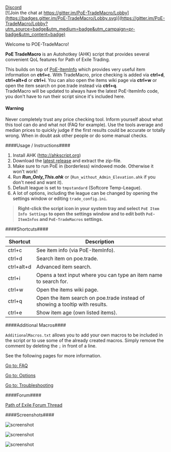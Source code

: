 [Discord](https://discord.gg/taKZqWw)   
[![Join the chat at https://gitter.im/PoE-TradeMacro/Lobby](https://badges.gitter.im/PoE-TradeMacro/Lobby.svg)](https://gitter.im/PoE-TradeMacro/Lobby?utm_source=badge&utm_medium=badge&utm_campaign=pr-badge&utm_content=badge)

Welcome to POE-TradeMacro!

**PoE TradeMacro** is an Autohotkey (AHK) script that provides several convenient QoL features for Path of Exile Trading.

This builds on top of [PoE-ItemInfo](https://github.com/aRTy42/POE-ItemInfo) which provides very useful item information on **ctrl+c**.
With TradeMacro, price checking is added via **ctrl+d**, **ctrl+alt+d** or **ctrl+i**. You can also open the items wiki page via **ctrl+w** or open the item search on poe.trade instead via **ctrl+q**.   
TradeMacro will be updated to always have the latest PoE-ItemInfo code, you don't have to run their script since it's included here.


#### Warning   

Never completely trust any price checking tool. Inform yourself about what this tool can do and what not (FAQ for example). Use the tools average and median prices to quickly judge if the first results could be accurate or totally wrong. When in doubt ask other people or do some manual checks.

####Usage / Instructions####

1. Install AHK (http://ahkscript.org)
2. Download the [latest release](https://github.com/POE-TradeMacro/POE-TradeMacro/releases/latest) and extract the zip-file. 
3. Make sure to run PoE in (borderless) windowed mode. Otherwise it won't work!
4. Run **_Run_Only_This.ahk_** or (`Run_without_Admin_Elevation.ahk` if you don't need and want it).
5. Default league is set to `tmpstandard` (Softcore Temp-League).
6. A lot of options, including the league can be changed by opening the settings window or editing `trade_config.ini`.   

> **Right-click the script icon in your system tray and select `PoE Item Info Settings` to open the settings window and to edit both `PoE-ItemInfos` and `PoE-TradeMacros` settings.**


####Shortcuts####


|Shortcut|Description|
|---	|---	|
| ctrl+c      | See item info (via PoE-ItemInfo). 
| ctrl+d      | Search item on poe.trade.
| ctrl+alt+d  | Advanced item search. 
| ctrl+i      | Opens a text input where you can type an item name to search for.
| ctrl+w      | Open the items wiki page. 
| ctrl+q      | Open the item search on poe.trade instead of showing a tooltip with results.
| ctrl+e      | Show item age (own listed items).

####Additional Macros####

`AdditionalMacros.txt` allows you to add your own macros to be included in the script or to use some of the already created macros. Simply remove the comment by deleting the `;` in front of a line.

See the following pages for more information.

[Go to: FAQ](https://github.com/POE-TradeMacro/POE-TradeMacro/wiki/FAQ)

[Go to: Options](https://github.com/POE-TradeMacro/POE-TradeMacro/wiki/Options)

[Go to: Troubleshooting](https://github.com/POE-TradeMacro/POE-TradeMacro/wiki/Troubleshooting)

####Forum####

[Path of Exile Forum Thread](https://www.pathofexile.com/forum/view-thread/1757730)

####Screenshots####

![screenshot](http://i.imgur.com/Zw2frfP.png)   

![screenshot](http://i.imgur.com/Q3V9ODC.png)   

![screenshot](http://i.imgur.com/ThuzbtI.png)
